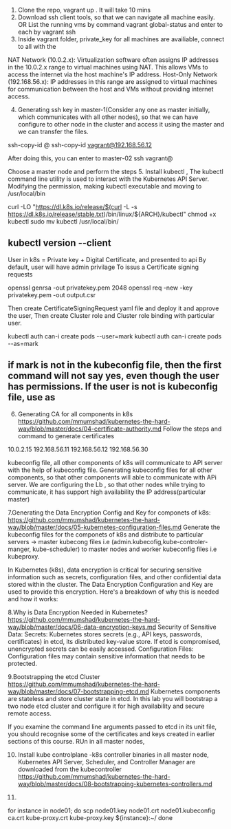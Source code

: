 1. Clone the repo, vagrant up . It will take 10 mins
2. Download ssh client tools, so that we can navigate all machine easily. OR List the running vms by command 
vagrant global-status
and enter to each by  vagrant ssh <Name of the VM>
3.  Inside vagrant folder, private_key for all machines are availiable, connect to all with the

NAT Network (10.0.2.x): Virtualization software often assigns IP addresses in the 10.0.2.x range to virtual machines using NAT. This allows VMs to access the internet via the host machine's IP address.
Host-Only Network (192.168.56.x): IP addresses in this range are assigned to virtual machines for communication between the host and VMs without providing internet access.

4. Generating ssh key  in master-1(Consider any one as master initially, which communicates with all other nodes), so that we can have configure to other node in the cluster and access it using the master and we can transfer the files.

ssh-copy-id <Username>@<IPAddress>
ssh-copy-id vagrant@192.168.56.12

After doing this, you can enter to master-02 
ssh vagrant@<Ipaddress>

Choose a master node and perform the steps
5. Install kubectl , The kubectl command line utility is used to interact with the Kubernetes API Server. Modifying the permission, making kubectl executable and moving to /usr/local/bin

curl -LO "https://dl.k8s.io/release/$(curl -L -s https://dl.k8s.io/release/stable.txt)/bin/linux/${ARCH}/kubectl"
chmod +x kubectl
sudo mv kubectl /usr/local/bin/

kubectl version  --client
-------------------------------------------------------------------------------------------------
User in k8s = Private key + Digital Certificate, and presented to api
By default, user will have admin privilage 
To issus a Certificate signing requests

openssl genrsa -out privatekey.pem 2048
openssl req -new -key privatekey.pem -out output.csr


Then create  CertificateSigningRequest yaml file and deploy it and approve the user, Then create Cluster role and Cluster role binding with particular user.

kubectl auth can-i create pods --user=mark
kubectl auth can-i create pods --as=mark

if mark is not in the kubeconfig file, then the first command will not say yes, even though the user has permissions.
If the user is not is kubeconfig file, use as 
-------------------------------------------------------------------------------------------------------
6. Generating CA for all components in k8s
https://github.com/mmumshad/kubernetes-the-hard-way/blob/master/docs/04-certificate-authority.md
Follow the steps and command to generate certificates

10.0.2.15 
192.168.56.11
192.168.56.12
192.168.56.30

kubeconfig file, all other components of k8s will communicate to API server with the help of kubeconfig file. Generating kubeconfig files for all other components, so that other components will able to communicate with APi server. We are configuring the Lb , so that other nodes while trying to communicate, it has support high availability the IP address(particular master)

7.Generating the Data Encryption Config and Key for componets of k8s:
https://github.com/mmumshad/kubernetes-the-hard-way/blob/master/docs/05-kubernetes-configuration-files.md
Generate the kubeconfig files for the componets of k8s and distribute to particular servers -> master kubecong files i.e (admin.kubecofig,kube-controler-manger, kube-scheduler) to master nodes and worker kubeconfig files  i.e kubeproxy.

In Kubernetes (k8s), data encryption is critical for securing sensitive information such as secrets, configuration files, and other confidential data stored within the cluster. The Data Encryption Configuration and Key are used to provide this encryption. Here's a breakdown of why this is needed and how it works:

8.Why is Data Encryption Needed in Kubernetes?
https://github.com/mmumshad/kubernetes-the-hard-way/blob/master/docs/06-data-encryption-keys.md
Security of Sensitive Data:
Secrets: Kubernetes stores secrets (e.g., API keys, passwords, certificates) in etcd, its distributed key-value store. If etcd is compromised, unencrypted secrets can be easily accessed.
Configuration Files: Configuration files may contain sensitive information that needs to be protected.

9.Bootstrapping the etcd Cluster
https://github.com/mmumshad/kubernetes-the-hard-way/blob/master/docs/07-bootstrapping-etcd.md
Kubernetes components are stateless and store cluster state in etcd. In this lab you will bootstrap a two node etcd cluster and configure it for high availability and secure remote access.

If you examine the command line arguments passed to etcd in its unit file, you should recognise some of the certificates and keys created in earlier sections of this course.
RUn in all master nodes, 

10. Install kube controlplane -k8s controller binaries in all master node, Kubernetes API Server, Scheduler, and Controller Manager are downloaded from the kubecontroller 
https://github.com/mmumshad/kubernetes-the-hard-way/blob/master/docs/08-bootstrapping-kubernetes-controllers.md

11. 



for instance in node01; do
  scp node01.key node01.crt node01.kubeconfig ca.crt kube-proxy.crt kube-proxy.key ${instance}:~/
done
